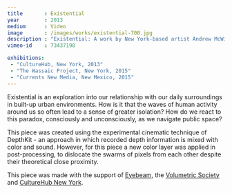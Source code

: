 ```yaml
---
title       : Existential
year        : 2013
medium      : Video
image       : /images/works/existential-700.jpg
description : "Existential: A work by New York-based artist Andrew McWilliams."
vimeo-id    : 73437198

exhibitions:
 - "CultureHub, New York, 2013"
 - "The Wassaic Project, New York, 2015"
 - "Currents New Media, New Mexico, 2015"
---
```

<p>
	<span class="title">Existential</span> is an exploration into our relationship with our daily surroundings in built-up urban environments. How is it that the waves of human activity around us so often lead to a sense of greater isolation? How do we react to this paradox, consciously and unconsciously, as we navigate public space?
</p>
<p>
	This piece was created using the experimental cinematic technique of DepthKit - an approach in which recorded depth information is mixed with color and sound. However, for this piece a new color layer was applied in post-processing, to dislocate the swarms of pixels from each other despite their theoretical close proximity.
</p>
<p>
	This piece was made with the support of <a href="http://eyebeam.org">Eyebeam</a>, the <a href="http://nyc.volumetric.org">Volumetric Society</a> and <a href="http://www.culturehub.org/">CultureHub New York</a>.
</p>